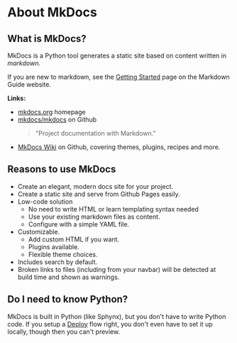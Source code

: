 # About MkDocs


## What is MkDocs?

MkDocs is a Python tool generates a static site based on content written in *markdown*.

If you are new to markdown, see the [Getting Started](https://www.markdownguide.org/getting-started/) page on the Markdown Guide website.

**Links:**

- [mkdocs.org](https://www.mkdocs.org) homepage
- [mkdocs/mkdocs](https://github.com/mkdocs/mkdocs) on Github
    > "Project documentation with Markdown."
- [MkDocs Wiki](https://github.com/mkdocs/mkdocs/wiki) on Github, covering themes, plugins, recipes and more.


## Reasons to use MkDocs

- Create an elegant, modern docs site for your project.
- Create a static site and serve from Github Pages easily.
- Low-code solution
    - No need to write HTML or learn templating syntax needed
    - Use your existing markdown files as content.
    - Configure with a simple YAML file.
- Customizable.
    - Add custom HTML if you want.
    - Plugins available.
    - Flexible theme choices.
- Includes search by default.
- Broken links to files (including from your navbar) will be detected at build time and shown as warnings.


## Do I need to know Python?

MkDocs is built in Python (like Sphynx), but you don't have to write Python code. If you setup a [Deploy](deloy) flow right, you don't even have to set it up locally, though then you can't preview.
